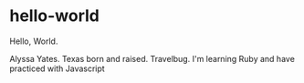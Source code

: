 # hello-world

Hello, World.

Alyssa Yates. Texas born and raised. Travelbug. 
I'm learning Ruby and have practiced with Javascript



